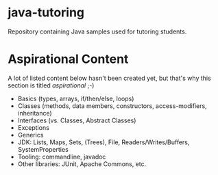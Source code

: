 # java-tutoring
Repository containing Java samples used for tutoring students.

# Aspirational Content

A lot of listed content below hasn't been created yet, but that's why this section is titled *aspirational* ;-)

 - Basics (types, arrays, if/then/else, loops)
 - Classes (methods, data members, constructors, access-modifiers, inheritance) 
 - Interfaces (vs. Classes, Abstract Classes)
 - Exceptions
 - Generics
 - JDK: Lists, Maps, Sets, (Trees), File, Readers/Writes/Buffers, SystemProperties
 - Tooling: commandline, javadoc
 - Other libraries: JUnit, Apache Commons, etc.

 
 
# 